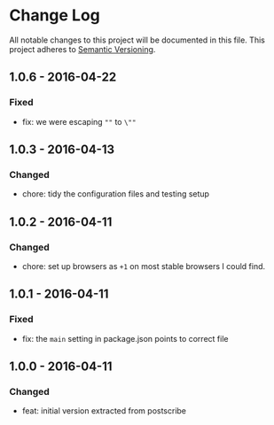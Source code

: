 # Change Log
All notable changes to this project will be documented in this file.
This project adheres to [Semantic Versioning](http://semver.org/).

## 1.0.6 - 2016-04-22
### Fixed
- fix: we were escaping `""` to `\""`

## 1.0.3 - 2016-04-13
### Changed
- chore: tidy the configuration files and testing setup

## 1.0.2 - 2016-04-11
### Changed
- chore: set up browsers as `+1` on most stable browsers I could find.

## 1.0.1 - 2016-04-11
### Fixed
- fix: the `main` setting in package.json points to correct file

## 1.0.0 - 2016-04-11
### Changed
- feat: initial version extracted from postscribe

